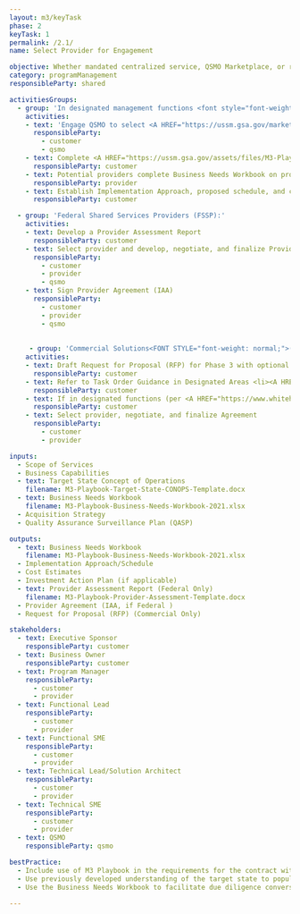 ```yaml
---
layout: m3/keyTask
phase: 2
keyTask: 1
permalink: /2.1/
name: Select Provider for Engagement

objective: Whether mandated centralized service, QSMO Marketplace, or related delivery model, customers select path, vet provider capabilities, & confirm fit.
category: programManagement
responsibleParty: shared

activitiesGroups:
  - group: 'In designated management functions <font style="font-weight: normal;">(e.g. </font><A HREF="https://ussm.gsa.gov/marketplace/qsmo-hcm/">Human Resources</A>, <A HREF="https://ussm.gsa.gov/marketplace/qsmo-ffm/" STYLE="font-weight: normal;">Financial Management</A>, <A HREF="https://ussm.gsa.gov/marketplace/qsmo-grm/"  STYLE="font-weight: normal;">Grants Management</A>, <A HREF="https://ussm.gsa.gov/marketplace/qsmo-cyb" STYLE="font-weight: normal;">Cybersecurity</A>):'
    activities:
    - text: 'Engage QSMO to select <A HREF="https://ussm.gsa.gov/marketplace">Marketplace</A> solution. If no suitable option exists, move directly to <A HREF="href="https://ussm.gsa.gov/assets/files/Investment-Planning-Guidance-March%202021.pd">Step 2—Investment Action Plan</A>—in Investment Planning Guidance.'
      responsibleParty:
        - customer
        - qsmo
    - text: Complete <A HREF="https://ussm.gsa.gov/assets/files/M3-Playbook-Business-Needs-Workbook-2021.xlsx">Business Needs Workbook</A> on requested services
      responsibleParty: customer
    - text: Potential providers complete Business Needs Workbook on provided services
      responsibleParty: provider
    - text: Establish Implementation Approach, proposed schedule, and cost estimate
      responsibleParty: customer

  - group: 'Federal Shared Services Providers (FSSP):'
    activities:
    - text: Develop a Provider Assessment Report
      responsibleParty: customer
    - text: Select provider and develop, negotiate, and finalize Provider Agreement (Interagency Agreement [IAA])
      responsibleParty:
        - customer
        - provider
        - qsmo
    - text: Sign Provider Agreement (IAA)
      responsibleParty:
        - customer
        - provider
        - qsmo
     
          
     - group: 'Commercial Solutions<FONT STYLE="font-weight: normal;">(e.g. Commercial SaaS, Commercial Transaction Processing Services):</FONT>'
    activities:
    - text: Draft Request for Proposal (RFP) for Phase 3 with optional tasks for Phases 4 and 5. 
      responsibleParty: customer
    - text: Refer to Task Order Guidance in Designated Areas <li><A HREF="https://acquisitiongateway.gov/shared-services/resources/4216?_a%5Eg_nid=11097">Grants Management Agency Acquisition Guide</A> (AcqGateway account required)</li><li><A HREF="https://acquisitiongateway.gov/shared-services/resources/4215?_a%5Eg_nid=293">Financial Management Acquisition Process</a></li>
      responsibleParty: customer
    - text: If in designated functions (per <A HREF="https://www.whitehouse.gov/wp-content/uploads/2019/04/M-19-16.pdf">M-19-16</A>), review RFP with <A HREF="https://ussm.gsa.gov/qsmo">QSMO</A> prior to release for response
      responsibleParty: customer
    - text: Select provider, negotiate, and finalize Agreement
      responsibleParty:
        - customer
        - provider  

inputs:
  - Scope of Services 
  - Business Capabilities
  - text: Target State Concept of Operations
    filename: M3-Playbook-Target-State-CONOPS-Template.docx
  - text: Business Needs Workbook 
    filename: M3-Playbook-Business-Needs-Workbook-2021.xlsx
  - Acquisition Strategy 
  - Quality Assurance Surveillance Plan (QASP)

outputs:
  - text: Business Needs Workbook
    filename: M3-Playbook-Business-Needs-Workbook-2021.xlsx
  - Implementation Approach/Schedule
  - Cost Estimates
  - Investment Action Plan (if applicable)
  - text: Provider Assessment Report (Federal Only)
    filename: M3-Playbook-Provider-Assessment-Template.docx
  - Provider Agreement (IAA, if Federal )
  - Request for Proposal (RFP) (Commercial Only)

stakeholders:
  - text: Executive Sponsor
    responsibleParty: customer
  - text: Business Owner
    responsibleParty: customer
  - text: Program Manager
    responsibleParty:
      - customer
      - provider
  - text: Functional Lead
    responsibleParty:
      - customer
      - provider
  - text: Functional SME
    responsibleParty:
      - customer
      - provider
  - text: Technical Lead/Solution Architect
    responsibleParty:
      - customer
      - provider
  - text: Technical SME
    responsibleParty:
      - customer
      - provider
  - text: QSMO
    responsibleParty: qsmo

bestPractice:
  - Include use of M3 Playbook in the requirements for the contract with the provider and support contractors in managing project risks
  - Use previously developed understanding of the target state to populate the Business Needs Workbook 
  - Use the Business Needs Workbook to facilitate due diligence conversations on the provider’s ability to satisfy those the <a href="https://www.ussm.gov/fibf/">Federal Integrated Business Framework (FIBF)</a> common requirements on which the customer’s environment is based

---
```

